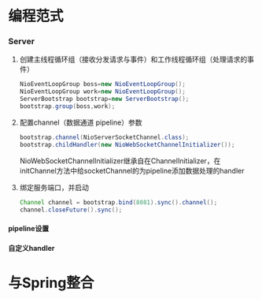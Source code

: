 # 编程范式

### Server

1. 创建主线程循环组（接收分发请求与事件）和工作线程循环组（处理请求的事件）

   ```java
   NioEventLoopGroup boss=new NioEventLoopGroup();
   NioEventLoopGroup work=new NioEventLoopGroup();
   ServerBootstrap bootstrap=new ServerBootstrap();
   bootstrap.group(boss,work);
   ```

2. 配置channel（数据通道 pipeline）参数

   ```java
   bootstrap.channel(NioServerSocketChannel.class);
   bootstrap.childHandler(new NioWebSocketChannelInitializer());
   ```

   NioWebSocketChannelInitializer继承自在ChannelInitializer，在initChannel方法中给socketChannel的为pipeline添加数据处理的handler

3. 绑定服务端口，并启动

   ```java
   Channel channel = bootstrap.bind(8081).sync().channel();
   channel.closeFuture().sync();
   ```

#### pipeline设置



#### 自定义handler



# 与Spring整合
